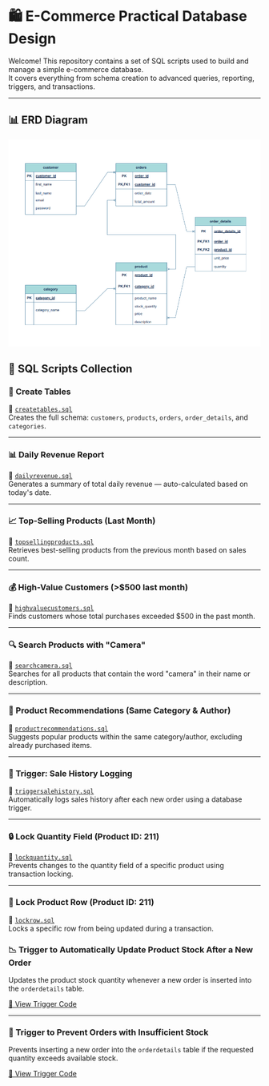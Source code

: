 # 🛍️ E-Commerce Practical Database Design

Welcome! This repository contains a set of SQL scripts used to build and manage a simple e-commerce database.  
It covers everything from schema creation to advanced queries, reporting, triggers, and transactions.

---

## 📊 ERD Diagram

![ERD](https://github.com/JanaMohamed42/E-Commerce-Practical-Database-Design/blob/main/ERD%20DB.png)




## 📂 SQL Scripts Collection

### 🧱 Create Tables  
🔗 [`createtables.sql`](createtables.sql)  
Creates the full schema: `customers`, `products`, `orders`, `order_details`, and `categories`.

---

### 📊 Daily Revenue Report  
🔗 [`dailyrevenue.sql`](dailyrevenue.sql)  
Generates a summary of total daily revenue — auto-calculated based on today's date.

---

### 📈 Top-Selling Products (Last Month)  
🔗 [`topsellingproducts.sql`](topsellingproducts.sql)  
Retrieves best-selling products from the previous month based on sales count.

---

### 💰 High-Value Customers (>$500 last month)  
🔗 [`highvaluecustomers.sql`](highvaluecustomers.sql)  
Finds customers whose total purchases exceeded $500 in the past month.

---

### 🔍 Search Products with "Camera"  
🔗 [`searchcamera.sql`](searchcamera.sql)  
Searches for all products that contain the word "camera" in their name or description.

---

### 🎯 Product Recommendations (Same Category & Author)  
🔗 [`productrecommendations.sql`](productrecommendations.sql)  
Suggests popular products within the same category/author, excluding already purchased items.

---

### 🔁 Trigger: Sale History Logging  
🔗 [`triggersalehistory.sql`](triggersalehistory.sql)  
Automatically logs sales history after each new order using a database trigger.

---

### 🔒 Lock Quantity Field (Product ID: 211)  
🔗 [`lockquantity.sql`](lockquantity.sql)  
Prevents changes to the quantity field of a specific product using transaction locking.

---

### 🔐 Lock Product Row (Product ID: 211)  
🔗 [`lockrow.sql`](lockrow.sql)  
Locks a specific row from being updated during a transaction.




### 📉 Trigger to Automatically Update Product Stock After a New Order  
Updates the product stock quantity whenever a new order is inserted into the `orderdetails` table.

[🔗 View Trigger Code](./update_product_stock.sql)

---

### 🚫 Trigger to Prevent Orders with Insufficient Stock  
Prevents inserting a new order into the `orderdetails` table if the requested quantity exceeds available stock.

[🔗 View Trigger Code](./check_stock_quantity.sql)

